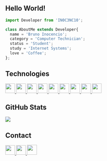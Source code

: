 ## **Hello World!**
```js
import Developer from 'IN0C3NC10';

class AboutMe extends Developer{
  name = 'Bruno Inocencio';
  category = 'Computer Technician';
  status = 'Student';
  study = 'Internet Systems';
  love = 'Coffee';
};
```


## **Technologies**
<p align="left">
  <a href="https://github.com/IN0C3NC10">
    <!-- C -->
    <img height="30" src="https://img.shields.io/badge/C-39588C?style=for-the-badge&logo=c&logoColor=white">
    <!-- React Native -->
    <img height="30" src="https://img.shields.io/badge/React_Native-20232A?style=for-the-badge&logo=react&logoColor=61DAFB">
    <!-- HTML5 -->
    <img height="30" src="https://img.shields.io/badge/HTML-E34F26?style=for-the-badge&logo=html5&logoColor=white">
    <!-- CSS3 -->
    <img height="30" src="https://img.shields.io/badge/CSS-00599C?&style=for-the-badge&logo=css3&logoColor=white">
    <!-- PHP -->
    <img height="30" src="https://img.shields.io/badge/PHP-777BB4?style=for-the-badge&logo=php&logoColor=white">
    <!-- Laravel -->
    <img height="30" src="https://img.shields.io/badge/Laravel-FF2D20?style=for-the-badge&logo=laravel&logoColor=white">
    <!-- Java -->
    <img height="30" src="https://img.shields.io/badge/JSP-ED8B00?style=for-the-badge&logo=java&logoColor=white">
    <!-- PostgreSQL -->
    <img height="30" src="https://img.shields.io/badge/PostgreSQL-316192?style=for-the-badge&logo=postgresql&logoColor=white">
    <!-- MySQL -->
    <img height="30" src="https://img.shields.io/badge/MySQL-239120?style=for-the-badge&logo=mysql&logoColor=white">
  </a>
</p>


## **GitHub Stats**
<p align="left">
  <!-- Top-Langs -->
  <a href="https://github.com/IN0C3NC10">
    <img src="https://github-readme-stats.vercel.app/api/top-langs/?username=IN0C3NC10&layout=compact&langs_count=8&theme=dark" />
  </a>
</p>


## **Contact**
<p align="left">
  <!-- Outlook -->
  <a href="mailto:bruno.inocencio@fatec.sp.gov.br" alt="Outlook" target="_blank">
    <img height="30" src="https://img.shields.io/badge/Outlook-0078D4?style=for-the-badge&logo=microsoft-outlook&logoColor=white" />
  </a>
  <!-- Linkedin -->
  <a href="https://cutt.ly/nQlVjQV" alt="Linkedin" target="_blank">
    <img height="30" src="https://img.shields.io/badge/-LinkedIn-%230077B5?style=for-the-badge&logo=linkedin&logoColor=white" />
  </a>
  <!-- GitHub -->
  <a href="https://github.com/IN0C3NC10" alt="GitHub" target="_blank">
    <img height="31" src="https://img.shields.io/badge/GitHub-100000?style=for-the-badge&logo=github&logoColor=white" />
  </a>
</p>


<!---👀 👋 🌱 💞️ 📫 ✨ ❤️--->
